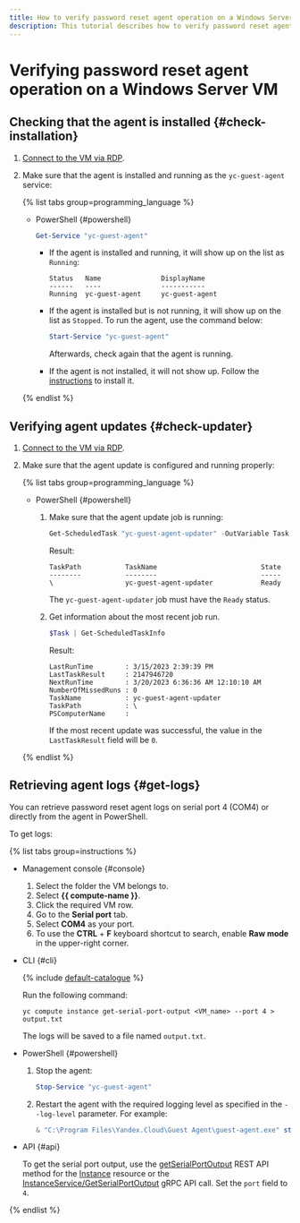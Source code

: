 ```yaml
---
title: How to verify password reset agent operation on a Windows Server VM
description: This tutorial describes how to verify password reset agent operation on a Windows Server VM.
---
```


# Verifying password reset agent operation on a Windows Server VM

## Checking that the agent is installed {#check-installation}

1. [Connect to the VM via RDP](../vm-connect/rdp.md).
1. Make sure that the agent is installed and running as the `yc-guest-agent` service:

   {% list tabs group=programming_language %}

   - PowerShell {#powershell}

      ```powershell
      Get-Service "yc-guest-agent"
      ```

      * If the agent is installed and running, it will show up on the list as `Running`:

         ```
         Status   Name               DisplayName
         ------   ----               -----------
         Running  yc-guest-agent     yc-guest-agent
         ```

      * If the agent is installed but is not running, it will show up on the list as `Stopped`. To run the agent, use the command below:

         ```powershell
         Start-Service "yc-guest-agent"
         ```

         Afterwards, check again that the agent is running.

      * If the agent is not installed, it will not show up. Follow the [instructions](install.md) to install it.

   {% endlist %}

## Verifying agent updates {#check-updater}

1. [Connect to the VM via RDP](../vm-connect/rdp.md).
1. Make sure that the agent update is configured and running properly:

   {% list tabs group=programming_language %}

   - PowerShell {#powershell}

      1. Make sure that the agent update job is running:

         ```powershell
         Get-ScheduledTask "yc-guest-agent-updater" -OutVariable Task
         ```

         Result:

         ```
         TaskPath           TaskName                          State
         --------           --------                          -----
         \                  yc-guest-agent-updater            Ready
         ```

         The `yc-guest-agent-updater` job must have the `Ready` status.

      1. Get information about the most recent job run.

         ```powershell
         $Task | Get-ScheduledTaskInfo
         ```

         Result:

         ```
         LastRunTime        : 3/15/2023 2:39:39 PM
         LastTaskResult     : 2147946720
         NextRunTime        : 3/20/2023 6:36:36 AM 12:10:10 AM
         NumberOfMissedRuns : 0
         TaskName           : yc-guest-agent-updater
         TaskPath           : \
         PSComputerName     :
         ```

         If the most recent update was successful, the value in the `LastTaskResult` field will be `0`.

   {% endlist %}

## Retrieving agent logs {#get-logs}

You can retrieve password reset agent logs on serial port 4 (COM4) or directly from the agent in PowerShell.

To get logs:

{% list tabs group=instructions %}

- Management console {#console}

   1. Select the folder the VM belongs to.
   1. Select **{{ compute-name }}**.
   1. Click the required VM row.
   1. Go to the **Serial port** tab.
   1. Select **COM4** as your port.
   1. To use the **CTRL** + **F** keyboard shortcut to search, enable **Raw mode** in the upper-right corner.

- CLI {#cli}

   {% include [default-catalogue](../../../_includes/default-catalogue.md) %}

   Run the following command:

   ```
   yc compute instance get-serial-port-output <VM_name> --port 4 > output.txt
   ```

   The logs will be saved to a file named `output.txt`.

- PowerShell {#powershell}

   1. Stop the agent:

      ```powershell
      Stop-Service "yc-guest-agent"
      ```

   1. Restart the agent with the required logging level as specified in the `--log-level` parameter. For example:

      ```powershell
      & "C:\Program Files\Yandex.Cloud\Guest Agent\guest-agent.exe" start --log-level debug
      ```

- API {#api}

   To get the serial port output, use the [getSerialPortOutput](../../api-ref/Instance/getSerialPortOutput.md) REST API method for the [Instance](../../api-ref/Instance/) resource or the [InstanceService/GetSerialPortOutput](../../api-ref/grpc/Instance/getSerialPortOutput.md) gRPC API call. Set the `port` field to `4`.

{% endlist %}
